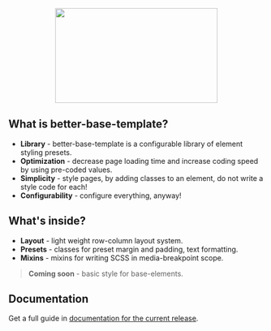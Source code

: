 <p align="center">
    <img height="187" width="320" src="https://user-images.githubusercontent.com/29531824/33828830-4c914bd4-de76-11e7-9d1a-a96d916f084b.png">
</p>

## What is better-base-template?

- **Library** - better-base-template is a configurable library of element styling presets.
- **Optimization** - decrease page loading time and increase coding speed by using pre-coded values.
- **Simplicity** - style pages, by adding classes to an element, do not write a style code for each!
- **Configurability** - configure everything, anyway!

## What's inside?

- **Layout** - light weight row-column layout system.
- **Presets** - classes for preset margin and padding, text formatting.
- **Mixins** - mixins for writing SCSS in media-breakpoint scope.

>  **Coming soon** - basic style for base-elements.

## Documentation

Get a full guide in [documentation for the current release](/docs/README.md).
